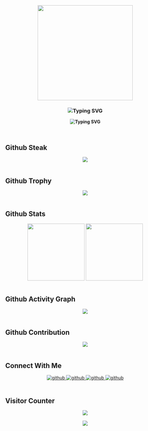 <div align="center">
<img src="https://rishavanand.github.io/static/images/greetings.gif" align="center" style="height:300px;" />
</div>

### **<div align="center"><img src="https://readme-typing-svg.demolab.com?font=Fira+Code&pause=1000&width=435&lines=%E6%88%91%E6%98%AF+XiaoMao+%EF%BC%8C%E5%BE%88%E9%AB%98%E5%85%B4%E8%AE%A4%E8%AF%86%E4%BD%A0+%EF%BC%81" alt="Typing SVG" /></div>**

**<div align="center"><img src="https://readme-typing-svg.demolab.com?font=Fira+Code&pause=1000&width=435&lines=I'm+XiaoMao.+Nice+to+meet+you!" alt="Typing SVG" /></div>**

<br/>

## Github Steak

<div align="center"><img src="https://github-readme-streak-stats.herokuapp.com/?user=xiaomaoJT" align="center" /></div>

<br/>

## Github Trophy

<div align="center"><img src="https://github-profile-trophy.vercel.app/?username=xiaomaoJT" align="center" /></div>

<br/>

## Github Stats

<div align="center">
<img src="https://github-readme-stats.vercel.app/api?username=xiaomaoJT&show_icons=true&count_private=true&hide_border=true" align="center" style="height:180px;" />
<img src="https://github-readme-stats.vercel.app/api/top-langs/?username=xiaomaoJT&show_icons=true&count_private=true&hide_border=true" align="center" style="height:180px;" />
</div>

<br/>

## Github Activity Graph


<div align="center">
<img src="https://github-readme-activity-graph.vercel.app/graph?username=xiaomaoJT&bg_color=000000&color=ffffff&line=6ef500&point=00fbff&area=true&hide_border=true" align="center" />
</div>

<br/>

## Github Contribution

<!-- 贪吃蛇代码贡献图 -->
<div align="center"><img src="https://cdn.jsdelivr.net/gh/xiaomaoJT/xiaomaoJT/contribution-snake/github-contribution-grid-snake.svg" /></div>

<br/>

## Connect With Me

<div align="center">
<a href="https://t.me/xiaomaoJT" target="_blank">
<img src=https://img.shields.io/badge/Telegram-XiaoMao频道-blue alt=github style="margin-bottom: 5px;" />
</a>
<a href="https://t.me/hSuMjrQppKE5MWU9" target="_blank">
<img src=https://img.shields.io/badge/Telegram-XiaoMao%E7%BE%A4%E8%81%8A-red alt=github style="margin-bottom: 5px;" />
</a>
<a href="https://t.me/Xiao_MaoMao_bot" target="_blank">
<img src=https://img.shields.io/badge/Robot-XiaoMaoBot-orange alt=github style="margin-bottom: 5px;" />
</a>
<a href="https://github.com/xiaomaoJT/xiaomaoJT/blob/main/photo/qrcode.jpg?raw=true" target="_blank">
<img src=https://img.shields.io/badge/WeChat-小帽集团-green alt=github style="margin-bottom: 5px;" />
</a>
</div>

<br/>

## Visitor Counter

<div align="center">
<img src="https://komarev.com/ghpvc/?username=xiaomaoJT&&style=flat-square" align="center" />
</div>

<br/>

<div align="center">
<img src="https://moe-counter.glitch.me/get/@xiaomaoJT?theme=rule34" align="center" />
</div>

<br/>